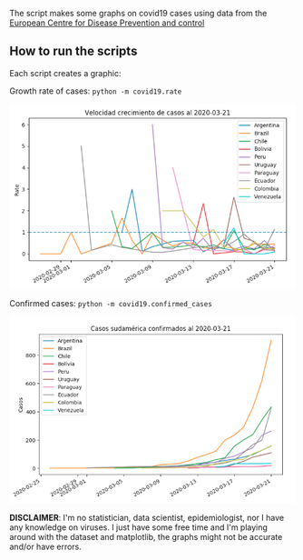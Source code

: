 The script makes some graphs on covid19 cases using data from the [European Centre for Disease Prevention and control](https://www.ecdc.europa.eu/en/publications-data/download-todays-data-geographic-distribution-covid-19-cases-worldwide)

## How to run the scripts

Each script creates a graphic:

Growth rate of cases:
``python -m covid19.rate``

![plot 02](plot_02.png "Growth rate")

Confirmed cases:
``python -m covid19.confirmed_cases``

![plot 01](plot_01.png "Latam confirmed cases")


**DISCLAIMER**: I'm no statistician, data scientist, epidemiologist, nor I have any knowledge on viruses. I just have some free time and I'm playing around with the dataset and matplotlib, the graphs might not be accurate and/or have errors.

